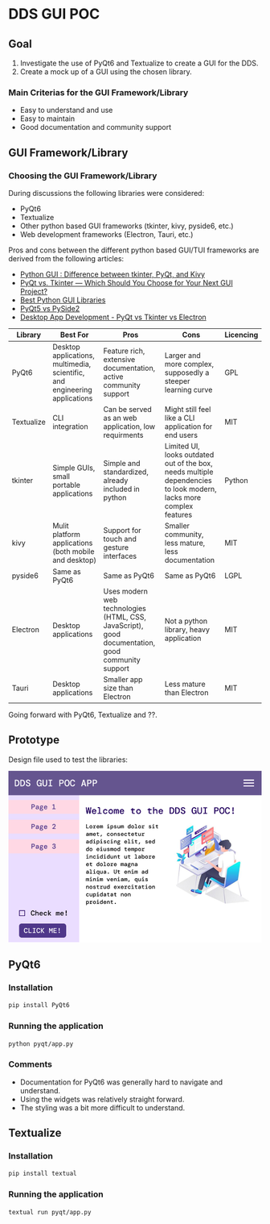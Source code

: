 # DDS GUI POC

## Goal

1. Investigate the use of PyQt6 and Textualize to create a GUI for the DDS.
2. Create a mock up of a GUI using the chosen library.

### Main Criterias for the GUI Framework/Library

- Easy to understand and use 
- Easy to maintain 
- Good documentation and community support

## GUI Framework/Library

### Choosing the GUI Framework/Library

During discussions the following libraries were considered:

- PyQt6
- Textualize
- Other python based GUI frameworks (tkinter, kivy, pyside6, etc.)
- Web development frameworks (Electron, Tauri, etc.)

Pros and cons between the different python based GUI/TUI frameworks are derived from the following articles:

- [Python GUI : Difference between tkinter, PyQt, and Kivy](https://medium.com/@qasim.coder/python-gui-smackdown-unleashing-the-power-of-tkinter-pyqt-and-kivy-e7b05d0e862)
- [PyQt vs. Tkinter — Which Should You Choose for Your Next GUI Project?](https://www.pythonguis.com/faq/pyqt-vs-tkinter/)
- [Best Python GUI Libraries](https://www.bairesdev.com/blog/best-python-gui-libraries/)
- [PyQt5 vs PySide2](https://www.pythonguis.com/faq/pyqt5-vs-pyside2/)
- [Desktop App Development - PyQt vs Tkinter vs Electron](https://apfirebolt.hashnode.dev/desktop-app-development-pyqt-vs-tkinter-vs-electron)


| Library | Best For | Pros | Cons | Licencing |
|---------|------|------|------|------|
| PyQt6 | Desktop applications, multimedia, scientific, and engineering applications | Feature rich, extensive documentation, active community support | Larger and  more complex, supposedly a steeper learning curve | GPL   
| Textualize | CLI integration | Can be served as an web application, low requirments | Might still feel like a CLI application for end users | MIT
| tkinter | Simple GUIs, small portable applications | Simple and standardized, already included in python | Limited UI, looks outdated out of the box, needs multiple dependencies to look modern, lacks more complex features | Python
| kivy | Mulit platform applications (both mobile and desktop) | Support for touch and gesture interfaces| Smaller community, less mature, less documentation | MIT
| pyside6 | Same as PyQt6 | Same as PyQt6 | Same as PyQt6 | LGPL
| Electron | Desktop applications | Uses modern web technologies (HTML, CSS, JavaScript), good documentation, good community support | Not a python library, heavy application | MIT
|Tauri | Desktop applications | Smaller app size than Electron | Less mature than Electron | MIT

Going forward with PyQt6, Textualize and ??.

## Prototype 

Design file used to test the libraries:

![Image](./assets/App.png)

## PyQt6

### Installation

```bash
pip install PyQt6
``` 

### Running the application

```bash
python pyqt/app.py
```

### Comments
- Documentation for PyQt6 was generally hard to navigate and understand.
- Using the widgets was relatively straight forward.
- The styling was a bit more difficult to understand.

## Textualize

### Installation

```bash
pip install textual
```

### Running the application

```bash
textual run pyqt/app.py
```

